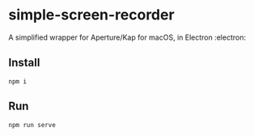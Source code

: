 # simple-screen-recorder
A simplified wrapper for Aperture/Kap for macOS, in Electron :electron:

## Install

```
npm i
```

## Run

```
npm run serve
```
